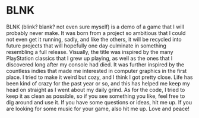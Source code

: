 # BLNK
 
BLNK (blink? blank? not even sure myself) is a demo of a game that I will probably never make. It was born from a project so ambitious that I could not even get it running, sadly, and like the others, it will be recycled into future projects that will hopefully one day culminate in something resembling a full release. Visually, the title was inspired by the many PlayStation classics that I grew up playing, as well as the ones that I discovered long after my console had died. It was further inspired by the countless indies that made me interested in computer graphics in the first place. I tried to make it weird but cozy, and I think I got pretty close. Life has been kind of crazy for the past year or so, and this has helped me keep my head on straight as I went about my daily grind. As for the code, I tried to keep it as clean as possible, so if you see something you like, feel free to dig around and use it. If you have some questions or ideas, hit me up. If you are looking for some music for your game, also hit me up. Love and peace!
